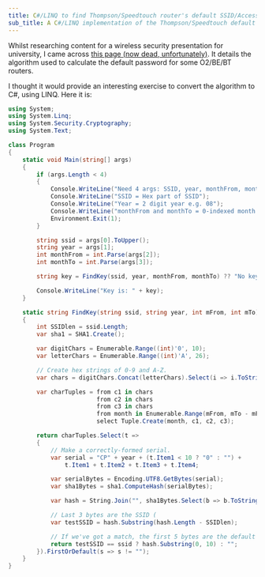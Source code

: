 ```yaml
---
title: C#/LINQ to find Thompson/Speedtouch router's default SSID/Access keys
sub_title: A C#/LINQ implementation of the Thompson/Speedtouch default SSID/password generator.
---
```

Whilst researching content for a wireless security presentation for university,
I came across [this page (now dead, unfortunately)][orig_link]. It details the
algorithm used to calculate the default password for some O2/BE/BT routers.

I thought it would provide an interesting exercise to convert the algorithm to
C#, using LINQ. Here it is:

```csharp
using System;
using System.Linq;
using System.Security.Cryptography;
using System.Text;

class Program
{
    static void Main(string[] args)
    {
        if (args.Length < 4)
        {
            Console.WriteLine("Need 4 args: SSID, year, monthFrom, monthTo");
            Console.WriteLine("SSID = Hex part of SSID");
            Console.WriteLine("Year = 2 digit year e.g. 08");
            Console.WriteLine("monthFrom and monthTo = 0-indexed month numbers");
            Environment.Exit(1);
        }

        string ssid = args[0].ToUpper();
        string year = args[1];
        int monthFrom = int.Parse(args[2]);
        int monthTo = int.Parse(args[3]);

        string key = FindKey(ssid, year, monthFrom, monthTo) ?? "No key found!";

        Console.WriteLine("Key is: " + key);
    }

    static string FindKey(string ssid, string year, int mFrom, int mTo)
    {
        int SSIDlen = ssid.Length;
        var sha1 = SHA1.Create();

        var digitChars = Enumerable.Range((int)'0', 10);
        var letterChars = Enumerable.Range((int)'A', 26);

        // Create hex strings of 0-9 and A-Z.
        var chars = digitChars.Concat(letterChars).Select(i => i.ToString("X"));

        var charTuples = from c1 in chars
                         from c2 in chars
                         from c3 in chars
                         from month in Enumerable.Range(mFrom, mTo - mFrom)
                         select Tuple.Create(month, c1, c2, c3);

        return charTuples.Select(t =>
        {
            // Make a correctly-formed serial.
            var serial = "CP" + year + (t.Item1 < 10 ? "0" : "") + 
                t.Item1 + t.Item2 + t.Item3 + t.Item4;

            var serialBytes = Encoding.UTF8.GetBytes(serial);
            var sha1Bytes = sha1.ComputeHash(serialBytes);

            var hash = String.Join("", sha1Bytes.Select(b => b.ToString("X")));

            // Last 3 bytes are the SSID (
            var testSSID = hash.Substring(hash.Length - SSIDlen);

            // If we've got a match, the first 5 bytes are the default access key.
            return testSSID == ssid ? hash.Substring(0, 10) : "";
        }).FirstOrDefault(s => s != "");
    }
}
```

[orig_link]: http://flash.i.ph/blogs/flash/2009/09/12/default-key-algorithm-in-thomson-most-popular-dsl-router-in-the-pt-meo/
